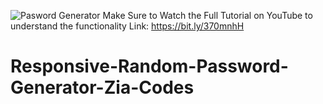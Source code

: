 ![Pasword Generator](https://user-images.githubusercontent.com/72739794/126932995-56e96a66-e436-4847-9634-dad1d78aca4b.png)
Make Sure to Watch the Full Tutorial on YouTube to understand the functionality 
Link: https://bit.ly/370mnhH
# Responsive-Random-Password-Generator-Zia-Codes
